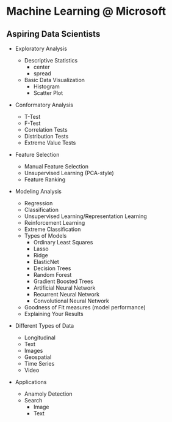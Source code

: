 # Machine Learning @ Microsoft

## Aspiring Data Scientists

* Exploratory Analysis
  * Descriptive Statistics
    * center
    * spread
  * Basic Data Visualization
    * Histogram
    * Scatter Plot
    
* Conformatory Analysis
  * T-Test
  * F-Test
  * Correlation Tests
  * Distribution Tests
  * Extreme Value Tests

* Feature Selection
  * Manual Feature Selection
  * Unsupervised Learning (PCA-style)
  * Feature Ranking
  
* Modeling Analysis
  * Regression
  * Classification
  * Unsupervised Learning/Representation Learning
  * Reinforcement Learning
  * Extreme Classification
  * Types of Models
    * Ordinary Least Squares
    * Lasso
    * Ridge
    * ElasticNet
    * Decision Trees
    * Random Forest
    * Gradient Boosted Trees
    * Artificial Neural Network
    * Recurrent Neural Network
    * Convolutional Neural Network
  * Goodness of Fit measures (model performance)
  * Explaining Your Results

* Different Types of Data
  * Longitudinal
  * Text
  * Images
  * Geospatial
  * Time Series
  * Video

* Applications
  * Anamoly Detection
  * Search
    * Image
    * Text
 